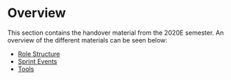 # Overview

This section contains the handover material from the 2020E semester. An overview
of the different materials can be seen below:

- [Role Structure](./Role_Structure/index.md)
- [Sprint Events](./Sprint_Events/index.md)
- [Tools](./Tools/index.md)
